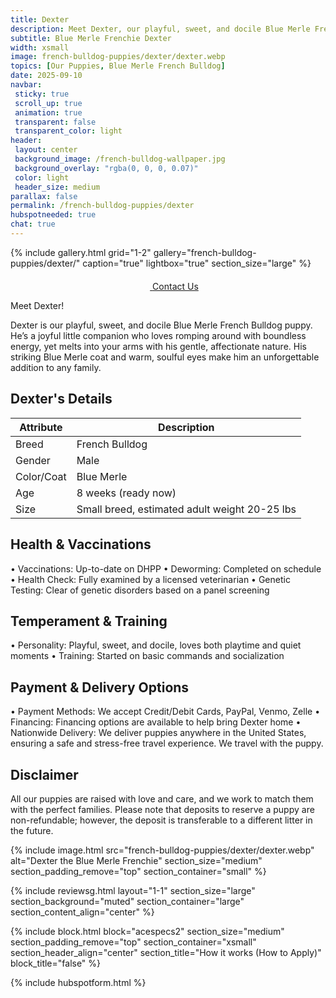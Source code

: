 ```yaml
---
title: Dexter
description: Meet Dexter, our playful, sweet, and docile Blue Merle French Bulldog puppy.
subtitle: Blue Merle Frenchie Dexter
width: xsmall
image: french-bulldog-puppies/dexter/dexter.webp
topics: [Our Puppies, Blue Merle French Bulldog]
date: 2025-09-10
navbar:
 sticky: true
 scroll_up: true
 animation: true
 transparent: false
 transparent_color: light
header:
 layout: center
 background_image: /french-bulldog-wallpaper.jpg
 background_overlay: "rgba(0, 0, 0, 0.07)"
 color: light
 header_size: medium
parallax: false
permalink: /french-bulldog-puppies/dexter
hubspotneeded: true
chat: true
---
```


{% include gallery.html
grid="1-2"
gallery="french-bulldog-puppies/dexter/"
caption="true"
lightbox="true"
section_size="large"
%} 

<center><a class="uk-button uk-button-danger uk-border-pill uk-button-xlarge my-border-rounded" href="tel:212-739-0182">
    <span data-uk-icon="phone" class="uk-icon">
        <svg width="20" height="20" viewBox="0 0 20 20" xmlns="http://www.w3.org/2000/svg"></svg>
    </span>
    Contact Us
</a>
</center>

Meet Dexter!

Dexter is our playful, sweet, and docile Blue Merle French Bulldog puppy. He’s a joyful little companion who loves romping around with boundless energy, yet melts into your arms with his gentle, affectionate nature. His striking Blue Merle coat and warm, soulful eyes make him an unforgettable addition to any family.

## Dexter's Details

| Attribute       | Description                |
| --------------- | -------------------------- |
| Breed           | French Bulldog             |
| Gender          | Male                       |
| Color/Coat      | Blue Merle                 |
| Age             | 8 weeks (ready now)        |
| Size            | Small breed, estimated adult weight 20-25 lbs |


## Health & Vaccinations

  • Vaccinations: Up-to-date on DHPP
  • Deworming: Completed on schedule
  • Health Check: Fully examined by a licensed veterinarian
  • Genetic Testing: Clear of genetic disorders based on a panel screening

## Temperament & Training

  • Personality: Playful, sweet, and docile, loves both playtime and quiet moments
  • Training: Started on basic commands and socialization

## Payment & Delivery Options

  • Payment Methods: We accept Credit/Debit Cards, PayPal, Venmo, Zelle
  • Financing: Financing options are available to help bring Dexter home
  • Nationwide Delivery: We deliver puppies anywhere in the United States, ensuring a safe and stress-free travel experience. We travel with the puppy.

## Disclaimer

All our puppies are raised with love and care, and we work to match them with the perfect families. Please note that deposits to reserve a puppy are non-refundable; however, the deposit is transferable to a different litter in the future.

{% include image.html
src="french-bulldog-puppies/dexter/dexter.webp"
alt="Dexter the Blue Merle Frenchie"
section_size="medium"
section_padding_remove="top"
section_container="small"
%}

{% include reviewsg.html
layout="1-1"
section_size="large"
section_background="muted"
section_container="large"
section_content_align="center"
%}

{% include block.html
block="acespecs2"
section_size="medium"
section_padding_remove="top"
section_container="xsmall"
section_header_align="center"
section_title="How it works (How to Apply)"
block_title="false"
%}

{% include hubspotform.html %}